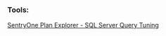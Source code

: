 ### Tools:
[SentryOne Plan Explorer - SQL Server Query Tuning](https://www.sentryone.com/plan-explorer)
